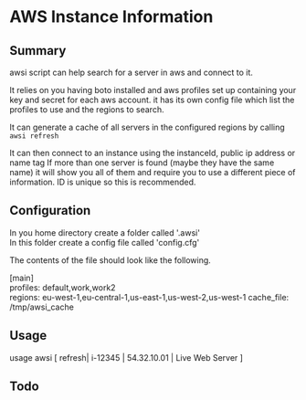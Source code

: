 AWS Instance Information
========================


Summary
-------
awsi script can help search for a server in aws and connect to it.

It relies on you having boto installed and aws profiles set up containing your key and secret for each aws account.
it has its own config file which list the profiles to use and the regions to search.

It can generate a cache of all servers in the configured regions by calling <code>awsi refresh</code>

It can then connect to an instance using the instanceId, public ip address or name tag
If more than one server is found (maybe they have the same name) it will show you all of them and require you to use a different
piece of information. ID is unique so this is recommended.

Configuration
-------------
In you home directory create a folder called '.awsi'  
In this folder create a config file called 'config.cfg'

The contents of the file should look like the following.

[main]  
profiles: default,work,work2  
regions: eu-west-1,eu-central-1,us-east-1,us-west-2,us-west-1
cache_file: /tmp/awsi_cache


Usage
-----
usage awsi [ refresh| i-12345 | 54.32.10.01 | Live Web Server ]


Todo
----
